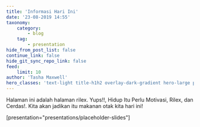 ```yaml
---
title: 'Informasi Hari Ini'
date: '23-08-2019 14:55'
taxonomy:
    category:
        - blog
    tag:
        - presentation
hide_from_post_list: false
continue_link: false
hide_git_sync_repo_link: false
feed:
    limit: 10
author: 'Tasha Maxwell'
hero_classes: 'text-light title-h1h2 overlay-dark-gradient hero-large parallax'
---
```


Halaman ini adalah halaman rilex. Yups!!, Hidup Itu Perlu Motivasi, Rilex, dan Cerdas!. Kita akan jadikan itu makanan otak kita hari ini!

[presentation="presentations/placeholder-slides"]

